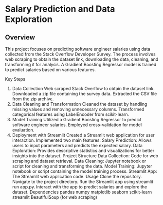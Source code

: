 # Salary Prediction and Data Exploration
## Overview
This project focuses on predicting software engineer salaries using data collected from the Stack Overflow Developer Survey. The process involves web scraping to obtain the dataset link, downloading the data, cleaning, and transforming it for analysis. A Gradient Boosting Regressor model is trained to predict salaries based on various features.

Key Steps
1. Data Collection
Web scraped Stack Overflow to obtain the dataset link.
Downloaded a zip file containing the survey data.
Extracted the CSV file from the zip archive.
2. Data Cleaning and Transformation
Cleaned the dataset by handling missing values and removing unnecessary columns.
Transformed categorical features using LabelEncoder from scikit-learn.
3. Model Training
Utilized a Gradient Boosting Regressor to predict software engineer salaries.
Employed cross-validation for model evaluation.
4. Deployment with Streamlit
Created a Streamlit web application for user interaction.
Implemented two main features:
Salary Prediction: Allows users to input parameters and predicts the expected salary.
Data Exploration: Provides descriptive statistics and visualizations for better insights into the dataset.
Project Structure
Data Collection: Code for web scraping and dataset retrieval.
Data Cleaning: Jupyter notebook or script for cleaning and transforming the data.
Model Training: Jupyter notebook or script containing the model training process.
Streamlit App: The Streamlit web application code.
Usage
Clone the repository.
Navigate to the project directory.
Run the Streamlit app using streamlit run app.py.
Interact with the app to predict salaries and explore the dataset.
Dependencies
pandas
numpy
matplotlib
seaborn
scikit-learn
streamlit
BeautifulSoup (for web scraping)

